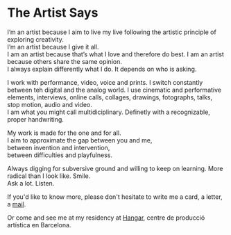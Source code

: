 # The Artist Says

I’m an artist because I aim to live my live following the artistic principle of exploring creativity.  
I’m an artist because I give it all.  
I am an artist because that’s what I love and therefore do best.
I am an artist because others share the same opinion.  
I always explain differently what I do. It depends on who is asking.   

I work with performance, video, voice and prints. I switch constantly between teh digital and the analog world. I use cinematic and performative elements, interviews, online calls, collages, drawings, fotographs, talks, stop motion, audio and video.  
I am what you might call multidiciplinary. Definetly with a recognizable, proper handwriting.
  
My work is made for the one and for all.   
I aim to approximate the gap between you and me,   
between invention and intervention,   
between difficulties and playfulness.

Always digging for subversive ground and willing to keep on learning. More radical than I look like. Smile.  
Ask a lot. Listen.

If you'd like to know more, please don't hesitate to write me a card, a letter, a [mail](mailto:contact@christinaschultz.com).

Or come and see me at my residency at [Hangar](https://hangar.org/ca/residents/artistes-residents/), centre de producció artística en Barcelona.